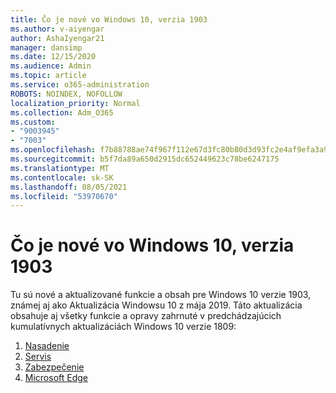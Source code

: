 ```yaml
---
title: Čo je nové vo Windows 10, verzia 1903
ms.author: v-aiyengar
author: AshaIyengar21
manager: dansimp
ms.date: 12/15/2020
ms.audience: Admin
ms.topic: article
ms.service: o365-administration
ROBOTS: NOINDEX, NOFOLLOW
localization_priority: Normal
ms.collection: Adm_O365
ms.custom:
- "9003945"
- "7003"
ms.openlocfilehash: f7b88788ae74f967f112e67d3fc80b80d3d93fc2e4af9efa3a977d16d1d70350
ms.sourcegitcommit: b5f7da89a650d2915dc652449623c78be6247175
ms.translationtype: MT
ms.contentlocale: sk-SK
ms.lasthandoff: 08/05/2021
ms.locfileid: "53970670"
---
```

# <a name="whats-new-in-windows-10-version-1903"></a>Čo je nové vo Windows 10, verzia 1903

Tu sú nové a aktualizované funkcie a obsah pre Windows 10 verzie 1903, známej aj ako Aktualizácia Windowsu 10 z mája 2019. Táto aktualizácia obsahuje aj všetky funkcie a opravy zahrnuté v predchádzajúcich kumulatívnych aktualizáciách Windows 10 verzie 1809:

1. [Nasadenie](https://go.microsoft.com/fwlink/?linkid=2114296)
1. [Servis](https://go.microsoft.com/fwlink/?linkid=2114493)
1. [Zabezpečenie](https://go.microsoft.com/fwlink/?linkid=2114297)
1. [Microsoft Edge](https://go.microsoft.com/fwlink/?linkid=2114298)
